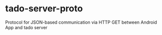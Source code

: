 tado-server-proto
=================

Protocol for JSON-based communication via HTTP GET between Android App and tado server